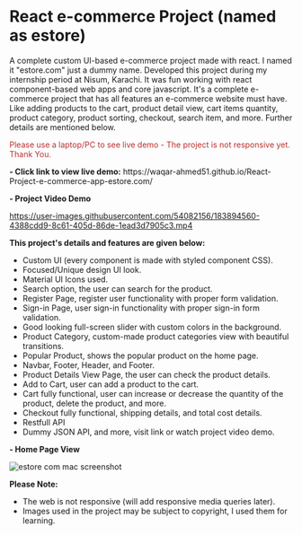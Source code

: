# React e-commerce Project (named as estore)

A complete custom UI-based e-commerce project made with react. I named it "estore.com" just a dummy name. Developed this project during my internship period at Nisum, Karachi. It was fun working with react component-based web apps and core javascript. It's a complete e-commerce project that has all features an e-commerce website must have. Like adding products to the cart, product detail view, cart items quantity, product category, product sorting, checkout, search item, and more. Further details are mentioned below.
 
 <p><span style="color: rgb(184, 49, 47);">Please use a laptop/PC to see live demo - The project is not responsive yet. Thank You.</span></p>
<strong> - Click link to view live demo:</strong> https://waqar-ahmed51.github.io/React-Project-e-commerce-app-estore.com/

<strong> - Project Video Demo</strong>

https://user-images.githubusercontent.com/54082156/183894560-4388cdd9-8c61-405d-86de-1ead3d7905c3.mp4



<strong>This project's details and features are given below: </strong>
- Custom UI (every component is made with styled component CSS).
- Focused/Unique design UI look.
- Material UI Icons used.
- Search option, the user can search for the product.
- Register Page, register user functionality with proper form validation.
- Sign-in Page, user sign-in functionality with proper sign-in form validation.
- Good looking full-screen slider with custom colors in the background.
- Product Category, custom-made product categories view with beautiful transitions.
- Popular Product, shows the popular product on the home page.
- Navbar, Footer, Header, and Footer.
- Product Details View Page, the user can check the product details.
- Add to Cart, user can add a product to the cart.
- Cart fully functional, user can increase or decrease the quantity of the product, delete the product, and more.
- Checkout fully functional, shipping details, and total cost details.
- Restfull API
- Dummy JSON API, and more, visit link or watch project video demo.


<strong> - Home Page View</strong>

![estore com mac screenshot](https://user-images.githubusercontent.com/54082156/183893088-6c480663-1989-4770-87f2-33c45ac9a43e.png)


<strong>Please Note:</strong>
- The web is not responsive (will add responsive media queries later).
- Images used in the project may be subject to copyright, I used them for learning.
